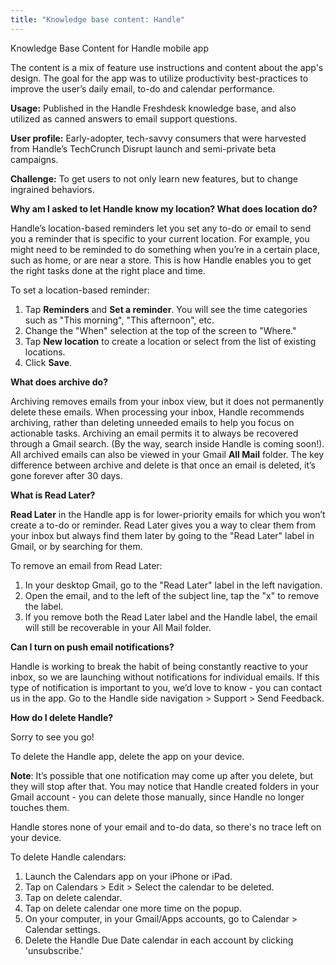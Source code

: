 ```yaml
---
title: "Knowledge base content: Handle"
---
```


Knowledge Base Content for Handle mobile app

The content is a mix of feature use instructions and content about the app's design.  The goal for the app was to utilize productivity best-practices to improve the user’s daily email, to-do and calendar performance.  

**Usage:**  Published in the Handle Freshdesk knowledge base, and also utilized as canned answers to email support questions.

**User profile:** Early-adopter, tech-savvy consumers that were harvested from Handle’s TechCrunch Disrupt launch and semi-private beta campaigns.

**Challenge:**  To get users to not only learn new features, but to change ingrained behaviors.


**Why am I asked to let Handle know my location? What does location do?**

Handle’s location-based reminders let you set any to-do or email to send you a reminder that is specific to your current location.  For example, you might need to be reminded to do something when you’re in a certain place, such as home, or are near a store.  This is how Handle enables you to get the right tasks done at the right place and time.  

To set a location-based reminder:  
1. Tap **Reminders** and **Set a reminder**. You will see the time categories such as "This morning", "This afternoon", etc.  
2. Change the "When" selection at the top of the screen to "Where."  
3. Tap **New location** to create a location or select from the list of existing locations.
4. Click **Save**.


**What does archive do?**

Archiving removes emails from your inbox view, but it does not permanently delete these emails.  When processing your inbox, Handle recommends archiving, rather than deleting unneeded emails to help you focus on actionable tasks. Archiving an email permits it to always be recovered through a Gmail search. (By the way, search inside Handle is coming soon!). All archived emails can also be viewed in your Gmail **All Mail** folder. The key difference between archive and delete  is that once an email is deleted, it’s gone forever after 30 days.


**What is Read Later?**

**Read Later** in the Handle app is for lower-priority emails for which you won’t create a to-do or reminder. Read Later gives you a way to clear them from your inbox but always find them later by going to the "Read Later" label in Gmail, or by searching for them.   

To remove an email from Read Later: 
1. In your desktop Gmail, go to the "Read Later" label in the left navigation.
2. Open the email, and to the left of the subject line, tap the "x" to remove the label. 
3. If you remove both the Read Later label and the Handle label, the email will still be recoverable in your All Mail folder.


**Can I turn on push email notifications?**

Handle is working to break the habit of being constantly reactive to your inbox, so we are launching without notifications for individual emails. If this type of notification is important to you, we’d love to know - you can contact us in the app.  Go to the Handle side navigation > Support > Send Feedback.


**How do I delete Handle?**

Sorry to see you go! 

To delete the Handle app, delete the app on your device.  

**Note**: It’s possible that one notification may come up after you delete, but they will stop after that.  You may notice that Handle created folders in your Gmail account - you can delete those manually, since Handle no longer touches them.

Handle stores none of your email and to-do data, so there's no trace left on your device.

To delete Handle calendars:
1. Launch the Calendars app on your iPhone or iPad.
2. Tap on Calendars > Edit > Select the calendar to be deleted. 
3. Tap on delete calendar.
4. Tap on delete calendar one more time on the popup.  
5. On your computer, in your Gmail/Apps accounts, go to Calendar > Calendar settings.
6. Delete the Handle Due Date calendar in each account by clicking 'unsubscribe.'
